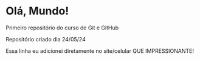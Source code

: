 # Olá, Mundo!
 Primeiro repositório do curso de Git e GitHub

Repositório criado dia 24/05/24

Essa linha eu adicionei diretamente no site/celular QUE IMPRESSIONANTE!